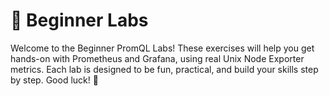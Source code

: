# 🐣 Beginner Labs

Welcome to the Beginner PromQL Labs! These exercises will help you get hands-on with Prometheus and Grafana, using real Unix Node Exporter metrics. Each lab is designed to be fun, practical, and build your skills step by step. Good luck! 🚀
